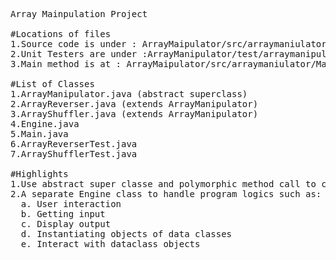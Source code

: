 <pre>
Array Mainpulation Project

#Locations of files
1.Source code is under : ArrayMaipulator/src/arraymaniulator 
2.Unit Testers are under :ArrayManipulator/test/arraymanipulator
3.Main method is at : ArrayMaipulator/src/arraymaniulator/Main.java 

#List of Classes 
1.ArrayManipulator.java (abstract superclass)
2.ArrayReverser.java (extends ArrayManipulator)
3.ArrayShuffler.java (extends ArrayManipulator)
4.Engine.java 
5.Main.java 
6.ArrayReverserTest.java 
7.ArrayShufflerTest.java

#Highlights
1.Use abstract super classe and polymorphic method call to concrete classes 
2.A separate Engine class to handle program logics such as:
  a. User interaction
  b. Getting input
  c. Display output
  d. Instantiating objects of data classes
  e. Interact with dataclass objects
</pre>
